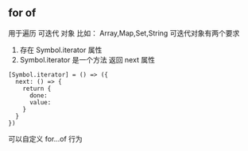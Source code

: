 ## for of
用于遍历 可迭代 对象
比如： Array,Map,Set,String
可迭代对象有两个要求
1. 存在 Symbol.iterator 属性
2. Symbol.iterator 是一个方法 返回 next 属性
  ```
  [Symbol.iterator] = () => ({
    next: () => {
      return {
        done: 
        value:
      }
    }
  })
  ```
可以自定义 for...of 行为